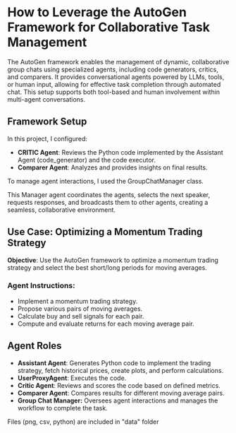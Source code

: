 # **How to Leverage the AutoGen Framework for Collaborative Task Management**

The AutoGen framework enables the management of dynamic, collaborative group chats using specialized agents, including code generators, critics, and comparers. It provides conversational agents powered by LLMs, tools, or human input, allowing for effective task completion through automated chat. This setup supports both tool-based and human involvement within multi-agent conversations.

## **Framework Setup**
In this project, I configured:

- **CRITIC Agent**: Reviews the Python code implemented by the Assistant Agent (code_generator) and the code executor.
- **Comparer Agent**: Analyzes and provides insights on final results.


To manage agent interactions, I used the GroupChatManager class. 

This Manager agent coordinates the agents, selects the next speaker, requests responses, and broadcasts them to other agents, creating a seamless, collaborative environment.

## **Use Case: Optimizing a Momentum Trading Strategy**
**Objective**: Use the AutoGen framework to optimize a momentum trading strategy and select the best short/long periods for moving averages.

### **Agent Instructions:**

- Implement a momentum trading strategy.
- Propose various pairs of moving averages.
- Calculate buy and sell signals for each pair.
- Compute and evaluate returns for each moving average pair.

## **Agent Roles**
- **Assistant Agent**: Generates Python code to implement the trading strategy, fetch historical prices, create plots, and perform calculations.
- **UserProxyAgent**: Executes the code.
- **Critic Agent**: Reviews and scores the code based on defined metrics.
- **Comparer Agent**: Compares results for different moving average pairs.
- **Group Chat Manager:** Oversees agent interactions and manages the workflow to complete the task.


Files (png, csv, python) are included in "data" folder